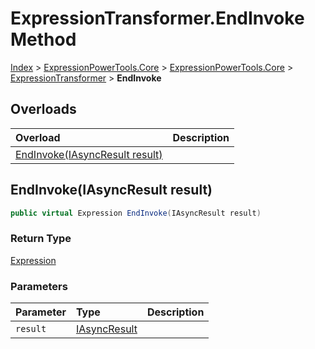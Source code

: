 ﻿# ExpressionTransformer.EndInvoke Method

[Index](../index.md) > [ExpressionPowerTools.Core](ExpressionPowerTools.Core.a.md) > [ExpressionPowerTools.Core](ExpressionPowerTools.Core.n.md) > [ExpressionTransformer](ExpressionPowerTools.Core.ExpressionTransformer.cs.md) > **EndInvoke**



## Overloads

| Overload | Description |
| :-- | :-- |
| [EndInvoke(IAsyncResult result)](#endinvokeiasyncresult-result) |  |
## EndInvoke(IAsyncResult result)



```csharp
public virtual Expression EndInvoke(IAsyncResult result)
```

### Return Type

 [Expression](https://docs.microsoft.com/dotnet/api/system.linq.expressions.expression) 

### Parameters

| Parameter | Type | Description |
| :-- | :-- | :-- |
| `result` | [IAsyncResult](https://docs.microsoft.com/dotnet/api/system.iasyncresult) |  |


